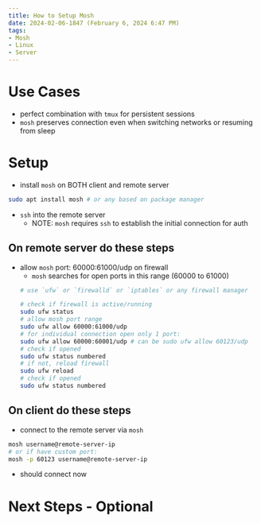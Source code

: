 ```yaml
---
title: How to Setup Mosh
date: 2024-02-06-1847 (February 6, 2024 6:47 PM)
tags:
- Mosh
- Linux
- Server
---
```


# Use Cases
- perfect combination with `tmux` for persistent sessions
- `mosh` preserves connection even when switching networks or resuming from sleep

# Setup
- install `mosh` on BOTH client and remote server
```bash
sudo apt install mosh # or any based on package manager
```
- `ssh` into the remote server
  - NOTE: `mosh` requires `ssh` to establish the initial connection for auth

## On remote server do these steps
- allow `mosh` port: 60000:61000/udp on firewall
  - `mosh` searches for open ports in this range (60000 to 61000)
  ```bash
  # use `ufw` or `firewalld` or `iptables` or any firewall manager

  # check if firewall is active/running
  sudo ufw status
  # allow mosh port range
  sudo ufw allow 60000:61000/udp
  # for individual connection open only 1 port: 
  sudo ufw allow 60000:60001/udp # can be sudo ufw allow 60123/udp
  # check if opened
  sudo ufw status numbered
  # if not, reload firewall
  sudo ufw reload
  # check if opened
  sudo ufw status numbered
  ```

## On client do these steps
- connect to the remote server via `mosh`
```bash
mosh username@remote-server-ip
# or if have custom port:
mosh -p 60123 username@remote-server-ip
```
- should connect now

# Next Steps - Optional
